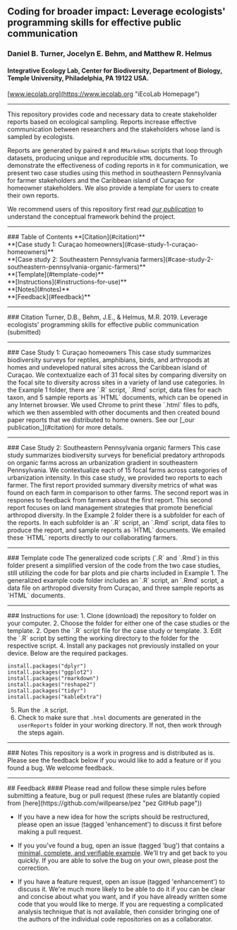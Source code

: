 ## Coding for broader impact: Leverage ecologists' programming skills for effective public communication
### Daniel B. Turner, Jocelyn E. Behm, and Matthew R. Helmus
#### Integrative Ecology Lab, Center for Biodiversity, Department of Biology, Temple University, Philadelphia, PA 19122 USA.
[www.iecolab.org](https://www.iecolab.org "iEcoLab Homepage") 
<hr>
This repository provides code and necessary data to create stakeholder reports based on ecological sampling. Reports increase effective communication between researchers and the stakeholders whose land is sampled by ecologists. 

Reports are generated by paired `R` and `RMarkdown` scripts that loop through datasets, producing unique and reproducible `HTML` documents. To demonstrate the effectiveness of coding reports in `R` for communication, we present two case studies using this method in southeastern Pennsylvania for farmer stakeholders and the Caribbean island of Curaçao for homeowner stakeholders. We also provide a template for users to create their own reports.

We recommend users of this repository first read [_our publication_](#citation) to understand the conceptual framework behind the project.

<hr>
### Table of Contents
**[Citation](#citation)**<br>
**[Case study 1: Curaçao homeowners](#case-study-1-curaçao-homeowners)**<br>
**[Case study 2: Southeastern Pennsylvania farmers](#case-study-2-southeastern-pennsylvania-organic-farmers)**<br>
**[Template](#template-code)**<br>
**[Instructions](#instructions-for-use)**<br>
**[Notes](#notes)**<br>
**[Feedback](#feedback)**<br>
<hr>
### Citation
Turner, D.B., Behm, J.E., & Helmus, M.R. 2019. Leverage ecologists' programming skills for effective public communication (submitted)
<hr>
### Case Study 1: Curaçao homeowners
This case study summarizes biodiversity surveys for reptiles, amphibians, birds, and arthropods at homes and undeveloped natural sites across the Caribbean island of Curaçao. We contextualize each of 31 focal sites by comparing diversity on the focal site to diversity across sites in a variety of land use categories. In the Example 1 folder, there are `.R` script, `.Rmd` script, data files for each taxon, and 5 sample reports as `HTML` documents, which can be opened in any Internet browser. We used Chrome to print these `.html` files to pdfs, which we then assembled with other documents and then created bound paper reports that we distributed to home owners. See our [_our publication_](#citation) for more details.
<hr>
### Case Study 2: Southeastern Pennsylvania organic farmers
This case study summarizes biodiversity surveys for beneficial predatory arthropods on organic farms across an urbanization gradient in southeastern Pennsylvania. We contextualize each of 15 focal farms across categories of urbanization intensity. In this case study, we provided two reports to each farmer. The first report provided summary diversity metrics of what was found on each farm in comparison to other farms. The second report was in respones to feedback from farmers about the first report. This second report focuses on land management strategies that promote beneficial arthropod diversity. In the Example 2 folder there is a subfolder for each of the reports. In each subfolder is an `.R` script, an `.Rmd` script, data files to produce the report, and sample reports as `HTML` documents. We emailed these `HTML` reports directly to our collaborating farmers.
<hr>
### Template code
The generalized code scripts (`.R` and `.Rmd`) in this folder present a simplified version of the code from the two case studies, still utilizing the code for bar plots and pie charts included in Example 1. The generalized example code folder includes an `.R` script, an `.Rmd` script, a data file on arthropod diversity from Curaçao, and three sample reports as `HTML` documents.
<hr>
### Instructions for use:
1. Clone (download) the repository to folder on your computer.
2. Choose the folder for either one of the case studies or the template.
2. Open the `.R` script file for the case study or template.
3. Edit the `.R` script by setting the working directory to the folder for the respective script.
4. Install any packages not previously installed on your device. Below are the required packages.

```
install.packages("dplyr")
install.packages("ggplot2")
install.packages("rmarkdown")
install.packages("reshape2")
install.packages("tidyr")
install.packages("kableExtra")
```
5. Run the `.R` script.
6. Check to make sure that `.html` documents are generated in the `userReports` folder in your working directory. If not, then work through the steps again.
<hr>
### Notes
This repository is a work in progress and is distributed as is. Please see the feedback below if you would like to add a feature or if you found a bug. We welcome feedback.
<hr>
## Feedback
#### Please read and follow these simple rules before submitting a feature, bug or pull request
(these rules are blatantly copied from [here](https://github.com/willpearse/pez "pez GitHub page"))

* If you have a new idea for how the scripts should be restructured, please open an issue (tagged 'enhancement') to discuss it first before making a pull request.

* If you you've found a bug, open an issue (tagged 'bug') that contains a  [minimal, complete, and verifiable example](https://stackoverflow.com/help/mcve "How to make a great reproducible example?"). We'll try and get back to you quickly. If you are able to solve the bug on your own, please post the correction.

* If you have a feature request, open an issue (tagged 'enhancement') to discuss it. We're much more likely to be able to do it if you can be clear and concise about what you want, and if you have already written some code that you would like to merge. If you are requesting a complicated analysis technique that is not available, then consider bringing one of the authors of the individual code repositories on as a collaborator.
